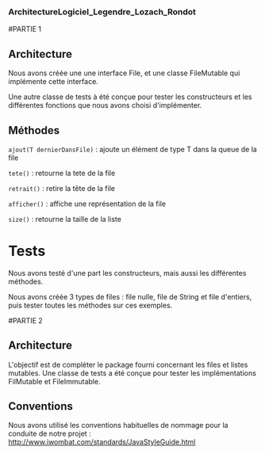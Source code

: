### ArchitectureLogiciel_Legendre_Lozach_Rondot

#PARTIE 1

## Architecture

Nous avons créée une une interface File, et une classe FileMutable qui implémente cette interface.

Une autre classe de tests à été conçue pour tester les constructeurs et les différentes fonctions que nous avons choisi d'implémenter.


## Méthodes

`ajout(T dernierDansFile)` : ajoute un élément de type T dans la queue de la file

`tete()` : retourne la tete de la file

`retrait()` : retire la tête de la file 

`afficher()` : affiche une représentation de la file 

`size()` : retourne la taille de la liste

# Tests 

Nous avons testé d'une part les constructeurs, mais aussi les différentes méthodes.

Nous avons créée 3 types de files : file nulle, file de String et file d'entiers, puis tester toutes les méthodes sur ces exemples. 

#PARTIE 2

## Architecture
L'objectif est de compléter le package fourni concernant les files et listes mutables.
Une classe de tests a été conçue pour tester les implémentations FilMutable et FileImmutable.

## Conventions
Nous avons utilisé les conventions habituelles de nommage pour la conduite de 
notre projet : http://www.iwombat.com/standards/JavaStyleGuide.html




